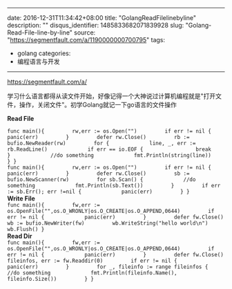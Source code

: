 
---
date: 2016-12-31T11:34:42+08:00
title: "GolangReadFilelinebyline"
description: ""
disqus_identifier: 1485833682071839928
slug: "Golang-Read-File-line-by-line"
source: "https://segmentfault.com/a/1190000000700795"
tags: 
- golang 
categories:
- 编程语言与开发
---

https://segmentfault.com/a/

学习什么语言都得从读文件开始，好像记得一个大神说过计算机编程就是"打开文件，操作，关闭文件"。初学Golang就记一下go语言的文件操作

**Read File**

`func main(){         rw,err := os.Open("")         if err != nil {             panic(err)         }         defer rw.Close()         rb := bufio.NewReader(rw)         for {             line, _, err := rb.ReadLine()             if err == io.EOF {                 break             }             //do something             fmt.Println(string(line))         } }`\
`func main(){         rw,err := os.Open("")         if err != nil {             panic(err)         }         defer rw.Close()         sb := bufio.NewScanner(rw)         for sb.Scan() {             //do something             fmt.Println(sb.Text())         }         if err := sb.Err(); err !=nil {             panic(err)         } }`\
**Write File**\
`func main(){         fw,err := os.OpenFile("",os.O_WRONLY|os.O_CREATE|os.O_APPEND,0644)         if err != nil {             panic(err)         }         defer fw.Close()         wb := bufio.NewWriter(fw)         wb.WriteString("hello world\n")         wb.Flush() }`\
**Read Dir**\
`func main(){         fw,err := os.OpenFile("",os.O_WRONLY|os.O_CREATE|os.O_APPEND,0644)         if err != nil {             panic(err)         }         defer fw.Close()         fileinfos, err := fw.Readdir(0)         if err != nil {             panic(err)         }         for _, fileinfo := range fileinfos {             //do something             fmt.Println(fileinfo.Name(), fileinfo.Size())         } }`

